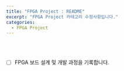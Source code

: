 ```yaml
---
title: "FPGA Project : README"
excerpt: "FPGA Project 카테고리 수정사항입니다."
categories:
  - FPGA Project
---
```


<br>

<br>

- [ ] FPGA 보드 설계 및 개발 과정을 기록합니다.

<br>

<br>
